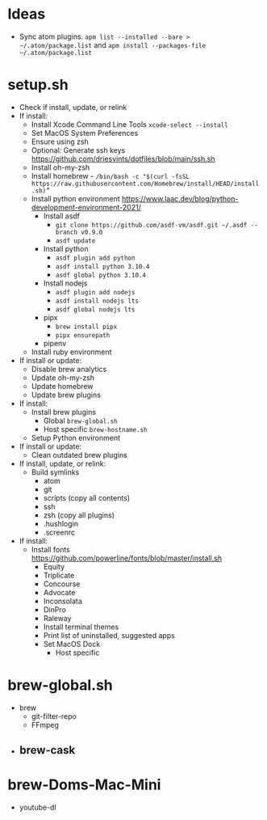 # Ideas
- Sync atom plugins.  `apm list --installed --bare > ~/.atom/package.list` and `apm install --packages-file ~/.atom/package.list`

# setup.sh
- Check if install, update, or relink
- If install:
  - Install Xcode Command Line Tools `xcode-select --install`
  - Set MacOS System Preferences
  - Ensure using zsh
  - Optional: Generate ssh keys https://github.com/driesvints/dotfiles/blob/main/ssh.sh
  - Install oh-my-zsh
  - Install homebrew - `/bin/bash -c "$(curl -fsSL https://raw.githubusercontent.com/Homebrew/install/HEAD/install.sh)”`
  - Install python environment https://www.laac.dev/blog/python-development-environment-2021/
    - Install asdf
      - `git clone https://github.com/asdf-vm/asdf.git ~/.asdf --branch v0.9.0`
      - `asdf update`
    - Install python
      - `asdf plugin add python`
      - `asdf install python 3.10.4`
      - `asdf global python 3.10.4`
    - Install nodejs
      - `asdf plugin add nodejs`
      - `asdf install nodejs lts`
      - `asdf global nodejs lts`
    - pipx
      - `brew install pipx`
      - `pipx ensurepath`
    - pipenv
  - Install ruby environment
- If install or update:
  - Disable brew analytics
  - Update oh-my-zsh
  - Update homebrew
  - Update brew plugins
- If install:
  - Install brew plugins
    - Global `brew-global.sh`
    - Host specific `brew-hostname.sh`
  - Setup Python environment
- If install or update:
  - Clean outdated brew plugins
- If install, update, or relink:
  - Build symlinks
    - atom
    - git
    - scripts (copy all contents)
    - ssh
    - zsh (copy all plugins)
    - .hushlogin
    - .screenrc
- If install:
  - Install fonts https://github.com/powerline/fonts/blob/master/install.sh
    - Equity
    - Triplicate
    - Concourse
    - Advocate
    - Inconsolata
    - DinPro
    - Raleway
    - Install terminal themes
    - Print list of uninstalled, suggested apps
    - Set MacOS Dock
      - Host specific

# brew-global.sh
- brew
  - git-filter-repo
  - FFmpeg
- brew-cask
  -

# brew-Doms-Mac-Mini
- youtube-dl
